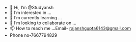 - 👋 Hi, I’m @Studyansh
- 👀 I’m interested in ...
- 🌱 I’m currently learning ...
- 💞️ I’m looking to collaborate on ...
- 📫 How to reach me ...Email- rajanshgupta6143@gmail.com
- Phone no-7667794829

<!---
Studyansh/Studyansh is a ✨ special ✨ repository because its `README.md` (this file) appears on your GitHub profile.
You can click the Preview link to take a look at your changes.
--->
